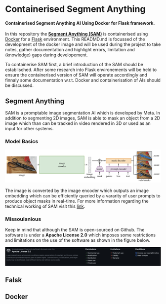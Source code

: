 # Containerised Segment Anything

#### Containerised Segment Anything AI Using Docker for Flask framework. <br>
In this repository the <a href="https://github.com/facebookresearch/segment-anything">**Segment Anything (SAM)**</a> is containerised using <a href="https://www.docker.com">Docker<a/> for a <a href="https://flask.palletsprojects.com/en/2.2.x/">Flask</a> environment. This READMD.md is focussed of the development of the docker image and will be used during the project to take notes, gather documentation and highlight errors, limitation and (knowledge) gaps during developement.

To containerise SAM first, a brief introduction of the SAM should be establisched. After some research into Flask environements will be held to ensure the containerised version of SAM will operate accordingly and finnaly some documentation w.r.t. Docker and containerisation of AIs should be discussed.  

## Segment Anything 
SAM is a promptable image segmentation AI which is developed by Meta. In addition to segmenting 2D images, SAM is able to mask an object from a 2D image which than can be tracked in video rendered in 3D or used as an input for other systems. <br>

### Model Basics 
![SAM Flow Chart](readmeFiles/model_diagram.png)

The image is converted by the image encoder which outputs an image embedding which can be efficiently queried by a vararity of user prompts to produce object masks in real-time. For more information regarding the technical working of SAM visit this <a href="chrome-extension://efaidnbmnnnibpcajpcglclefindmkaj/https://arxiv.org/pdf/2304.02643.pdf">link</a>.



### Missoulanious 
Keep in mind that although the SAM is open-sourced on Github. The software is under a **Apache License 2.0** which imposes some restrictions and limitations on the use of the software as shown in the figure below.

![Apache License 2.0](readmeFiles/appacheLiciense.png)
## Falsk 

## Docker 




